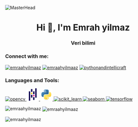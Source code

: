 ![MasterHead](https://tycoonsuccess.com/wp-content/uploads/2022/03/Data-science-AI-machine-learning.jpg)
<h1 align="center">Hi 👋, I'm Emrah yilmaz</h1>
<h3 align="center">Veri bilimi</h3>

<h3 align="left">Connect with me:</h3>
<p align="left">
<a href="https://linkedin.com/in/emraahyilmaaz" target="blank"><img align="center" src="https://raw.githubusercontent.com/rahuldkjain/github-profile-readme-generator/master/src/images/icons/Social/linked-in-alt.svg" alt="emraahyilmaaz" height="30" width="40" /></a>
<a href="https://kaggle.com/emraahyilmaaz" target="blank"><img align="center" src="https://raw.githubusercontent.com/rahuldkjain/github-profile-readme-generator/master/src/images/icons/Social/kaggle.svg" alt="emraahyilmaaz" height="30" width="40" /></a>
<a href="https://www.youtube.com/c/pythonandintellicraft" target="blank"><img align="center" src="https://raw.githubusercontent.com/rahuldkjain/github-profile-readme-generator/master/src/images/icons/Social/youtube.svg" alt="pythonandintellicraft" height="30" width="40" /></a>
</p>

<h3 align="left">Languages and Tools:</h3>
<p align="left"> <a href="https://opencv.org/" target="_blank" rel="noreferrer"> <img src="https://www.vectorlogo.zone/logos/opencv/opencv-icon.svg" alt="opencv" width="40" height="40"/> </a> <a href="https://pandas.pydata.org/" target="_blank" rel="noreferrer"> <img src="https://raw.githubusercontent.com/devicons/devicon/2ae2a900d2f041da66e950e4d48052658d850630/icons/pandas/pandas-original.svg" alt="pandas" width="40" height="40"/> </a> <a href="https://www.python.org" target="_blank" rel="noreferrer"> <img src="https://raw.githubusercontent.com/devicons/devicon/master/icons/python/python-original.svg" alt="python" width="40" height="40"/> </a> <a href="https://scikit-learn.org/" target="_blank" rel="noreferrer"> <img src="https://upload.wikimedia.org/wikipedia/commons/0/05/Scikit_learn_logo_small.svg" alt="scikit_learn" width="40" height="40"/> </a> <a href="https://seaborn.pydata.org/" target="_blank" rel="noreferrer"> <img src="https://seaborn.pydata.org/_images/logo-mark-lightbg.svg" alt="seaborn" width="40" height="40"/> </a> <a href="https://www.tensorflow.org" target="_blank" rel="noreferrer"> <img src="https://www.vectorlogo.zone/logos/tensorflow/tensorflow-icon.svg" alt="tensorflow" width="40" height="40"/> </a> </p>

<p><img align="left" src="https://github-readme-stats.vercel.app/api/top-langs?username=emraahyilmaaz&show_icons=true&locale=en&layout=compact" alt="emraahyilmaaz" /></p>

<p>&nbsp;<img align="center" src="https://github-readme-stats.vercel.app/api?username=emraahyilmaaz&show_icons=true&locale=en" alt="emraahyilmaaz" /></p>

<p><img align="center" src="https://github-readme-streak-stats.herokuapp.com/?user=emraahyilmaaz&" alt="emraahyilmaaz" /></p>
